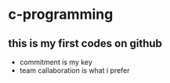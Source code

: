 # c-programming
## this is my first codes on github
* commitment is my key
* team callaboration is what i prefer
